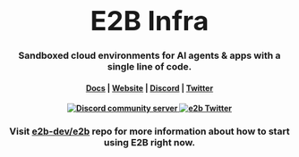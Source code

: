 <h1 align="center">
  <font size="30">
  <b>
    E2B Infra
  </b>
  </font>
</h1>

<h3 align="center">
  Sandboxed cloud environments for AI agents & apps with a single line of code.
</h3>


<h4 align="center">
  <a href="https://e2b.dev/docs">Docs</a> |
  <a href="https://e2b.dev">Website</a> |
  <a href="https://discord.gg/U7KEcGErtQ">Discord</a> |
  <a href="https://twitter.com/e2b_dev">Twitter</a>
</h4>

<h4 align="center">
  <a href="https://discord.gg/U7KEcGErtQ">
    <img src="https://img.shields.io/badge/chat-on%20Discord-blue" alt="Discord community server" />
  </a>
  <a href="https://twitter.com/e2b_dev">
    <img src="https://img.shields.io/twitter/follow/infisical?label=Follow" alt="e2b Twitter" />
  </a>
</h4>

<h3 align="center">
  Visit <a href="https://github.com/e2b-dev/e2b">e2b-dev/e2b</a> repo for more information about how to start using E2B right now.
</h3>
